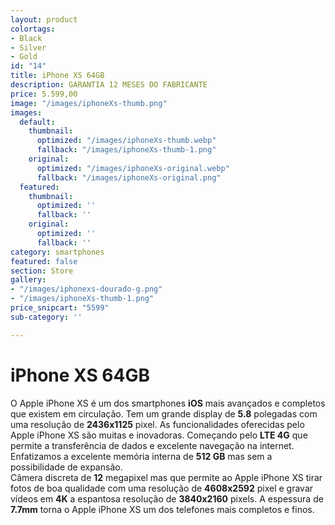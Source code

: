```yaml
---
layout: product
colortags:
- Black
- Silver
- Gold
id: "14"
title: iPhone XS 64GB
description: GARANTIA 12 MESES DO FABRICANTE
price: 5.599,00
image: "/images/iphoneXs-thumb.png"
images:
  default:
    thumbnail:
      optimized: "/images/iphoneXs-thumb.webp"
      fallback: "/images/iphoneXs-thumb-1.png"
    original:
      optimized: "/images/iphoneXs-original.webp"
      fallback: "/images/iphoneXs-original.png"
  featured:
    thumbnail:
      optimized: ''
      fallback: ''
    original:
      optimized: ''
      fallback: ''
category: smartphones
featured: false
section: Store
gallery:
- "/images/iphonexs-dourado-g.png"
- "/images/iphoneXs-thumb-1.png"
price_snipcart: "5599"
sub-category: ''

---
```

# iPhone XS 64GB

O Apple iPhone XS é um dos smartphones **iOS** mais avançados e completos que existem em circulação. Tem um grande display de **5.8** polegadas com uma resolução de **2436x1125** pixel. As funcionalidades oferecidas pelo Apple iPhone XS são muitas e inovadoras. Começando pelo **LTE 4G** que permite a transferência de dados e excelente navegação na internet. Enfatizamos a excelente memória interna de **512 GB** mas sem a possibilidade de expansão.  
Câmera discreta de **12** megapixel mas que permite ao Apple iPhone XS tirar fotos de boa qualidade com uma resolução de **4608x2592** pixel e gravar vídeos em **4K** a espantosa resolução de **3840x2160** pixels. A espessura de **7.7mm** torna o Apple iPhone XS um dos telefones mais completos e finos.